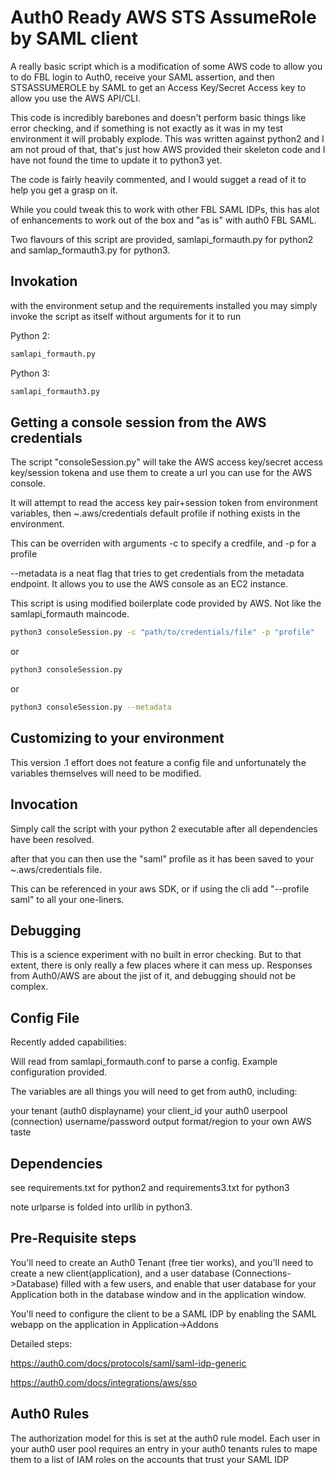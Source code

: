 # Auth0 Ready AWS STS AssumeRole by SAML client

A really basic script which is a modification of some AWS code to allow you to do FBL login to Auth0, receive your SAML assertion, and then STSASSUMEROLE by SAML to get an Access Key/Secret Access key to allow you use the AWS API/CLI.

This code is incredibly barebones and doesn't perform basic things like error checking, and if something is not exactly as it was in my test environment it will probably explode. This was written against python2 and I am not proud of that, that's just how AWS provided their skeleton code and I have not found the time to update it to python3 yet.

The code is fairly heavily commented, and I would sugget a read of it to help you get a grasp on it.

While you could tweak this to work with other FBL SAML IDPs, this has alot of enhancements to work out of the box and "as is" with auth0 FBL SAML.

Two flavours of this script are provided, samlapi_formauth.py for python2 and samlap_formauth3.py for python3.

## Invokation

with the environment setup and the requirements installed you may simply invoke the script as itself without arguments for it to run

Python 2:

```bash
samlapi_formauth.py
```

Python 3:

```bash
samlapi_formauth3.py
```

## Getting a console session from the AWS credentials

The script "consoleSession.py" will take the AWS access key/secret access key/session tokena and use them to create a url you can use for the AWS console.

It will attempt to read the access key pair+session token from environment variables, then ~.aws/credentials default profile if nothing exists in the environment.

This can be overriden with arguments -c to specify a credfile, and -p for a profile

--metadata is a neat flag that tries to get credentials from the metadata endpoint. It allows you to use the AWS console as an EC2 instance.

This script is using modified boilerplate code provided by AWS. Not like the samlapi_formauth maincode.

```bash
python3 consoleSession.py -c "path/to/credentials/file" -p "profile"
```

or

```bash
python3 consoleSession.py
```

or

```bash
python3 consoleSession.py --metadata
```

## Customizing to your environment

This version .1 effort does not feature a config file and unfortunately the variables themselves will need to be modified.

## Invocation

Simply call the script with your python 2 executable after all dependencies have been resolved.

after that you can then use the "saml" profile as it has been saved to your ~.aws/credentials file.

This can be referenced in your aws SDK, or if using the cli add "--profile saml" to all your one-liners.

## Debugging

This is a science experiment with no built in error checking. But to that extent, there is only really a few places where it can mess up. Responses from Auth0/AWS are about the jist of it, and debugging should not be complex.

## Config File

Recently added capabilities:

Will read from samlapi_formauth.conf to parse a config. Example configuration provided.

The variables are all things you will need to get from auth0, including:

your tenant (auth0 displayname)
your client_id
your auth0 userpool (connection)
username/password
output format/region to your own AWS taste

## Dependencies

see requirements.txt for python2 and requirements3.txt for python3

note urlparse is folded into urllib in python3.

## Pre-Requisite steps

You'll need to create an Auth0 Tenant (free tier works), and you'll need to create a new client(application), and a user database (Connections->Database) filled with a few users, and enable that user database for your Application both in the database window and in the application window.

You'll need to configure the client to be a SAML IDP by enabling  the SAML webapp on the application in Application->Addons

Detailed steps:

https://auth0.com/docs/protocols/saml/saml-idp-generic

https://auth0.com/docs/integrations/aws/sso

## Auth0 Rules

The authorization model for this is set at the auth0 rule model. Each user in your auth0 user pool requires an entry in your auth0 tenants rules to mape them to a list of IAM roles on the accounts that trust your SAML IDP